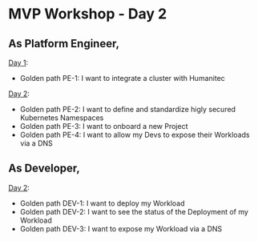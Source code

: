 # MVP Workshop - Day 2

## As Platform Engineer,

[Day 1](day1.md):
- Golden path PE-1: I want to integrate a cluster with Humanitec

[Day 2](day2-pe.md):
- Golden path PE-2: I want to define and standardize higly secured Kubernetes Namespaces
- Golden path PE-3: I want to onboard a new Project
- Golden path PE-4: I want to allow my Devs to expose their Workloads via a DNS

## As Developer,

[Day 2](day2-dev.md):
- Golden path DEV-1: I want to deploy my Workload
- Golden path DEV-2: I want to see the status of the Deployment of my Workload
- Golden path DEV-3: I want to expose my Workload via a DNS